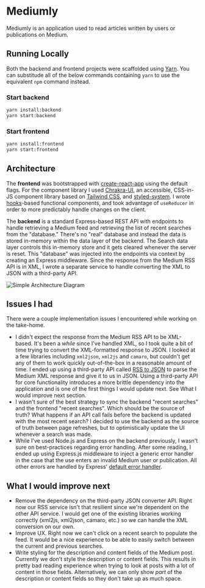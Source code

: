 # Mediumly

Mediumly is an application used to read articles written by users or publications on Medium.

## Running Locally

Both the backend and frontend projects were scaffolded using [Yarn](https://yarnpkg.com/lang/en/). You can substitude all of the below commands containing `yarn` to use the equivalent `npm` command instead.

### Start backend

```bash
yarn install:backend
yarn start:backend
```

### Start frontend

```bash
yarn install:frontend
yarn start:frontend
```

## Architecture
The **frontend** was bootstrapped with [create-react-app](https://github.com/facebook/create-react-app) using the default flags. For the component library I used [Chrakra-UI](https://chakra-ui.com/getting-started), an accessible, CSS-in-JS component library based on [Tailwind CSS](https://tailwindcss.com/), and [styled-system](https://styled-system.com/). I wrote [hooks](https://reactjs.org/docs/hooks-intro.html)-based functional components, and took advantage of `useReducer` in order to more predictably handle changes on the client.

The **backend** is a standard Express-based REST API with endpoints to handle retrieving a Medium feed and retrieving the list of recent searches from the "database." There's no "real" database and instead the data is stored in-memory within the data layer of the backend. The Search data layer controls this in-memory store and it gets cleared whenever the server is reset. This "database" was injected into the endpoints via context by creating an Express middleware. Since the response from the Medium RSS API is in XML, I wrote a separate service to handle converting the XML to JSON with a third-party API.

![Simple Architecture Diagram](https://res.cloudinary.com/byronguina/image/upload/v1571079407/Architecture-Mediumly.png)

## Issues I had
There were a couple implementation issues I encountered while working on the take-home.

- I didn't expect the response from the Medium RSS API to be XML-based. It's been a _while_ since I've handled XML, so I took quite a bit of time trying to convert the XML-formatted response to JSON. I looked at a few libraries including `xml2json`, `xml2js` and `camaro`, but couldn't get any of them to work quickly out-of-the-box in a reasonable amount of time. I ended up using a third-party API called [RSS to JSON](https://rss2json.com/) to parse the Medium XML response and give it to us in JSON. Using a third-party API for core functionality introduces a more brittle dependency into the application and is one of the first things I would update next. See What I would improve next section.
- I wasn't sure of the best strategy to sync the backend "recent searches" and the frontend "recent searches". Which should be the source of truth? What happens if an API call fails before the backend is updated with the most recent search? I decided to use the backend as the source of truth between page refreshes, but to optimistically update the UI whenever a search was made. 
- While I've used Node.js and Express on the backend previously, I wasn't sure on best-practices regarding error handling. After some reading, I ended up using Express.js middleware to inject a generic error handler in the case that the use enters an invalid Medium user or publication. All other errors are handled by Express' [default error handler](https://expressjs.com/en/guide/error-handling.html).

## What I would improve next
- Remove the dependency on the third-party JSON converter API. Right now our RSS service isn't that resilient since we're dependent on the other API service. I would get one of the existing libraries working correctly (xml2js, xml2json, camaro, etc.) so we can handle the XML conversion on our own.
- Improve UX. Right now we can't click on a recent search to populate the feed. It would be a nice experience to be able to easily switch between the current and previous searches.
- Write styling for the description and content fields of the Medium post. Currently we don't style the description or content fields. This results in pretty bad reading experience when trying to look at posts with a lot of content in those fields. Alternatively, we can only show _part_ of the description or content fields so they don't take up as much space.
